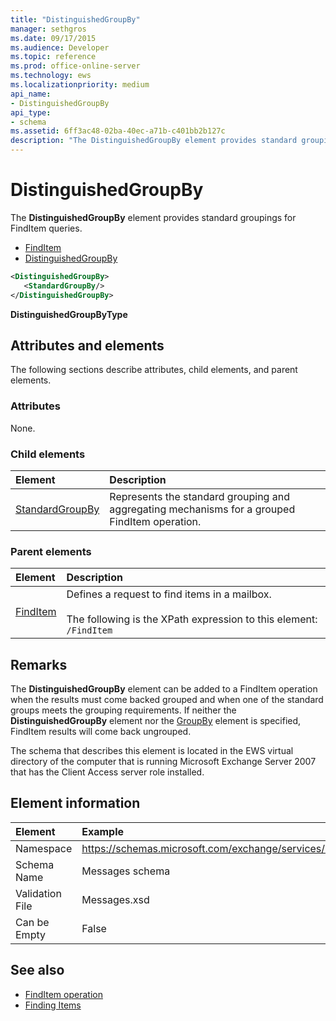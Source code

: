 ```yaml
---
title: "DistinguishedGroupBy"
manager: sethgros
ms.date: 09/17/2015
ms.audience: Developer
ms.topic: reference
ms.prod: office-online-server
ms.technology: ews
ms.localizationpriority: medium
api_name:
- DistinguishedGroupBy
api_type:
- schema
ms.assetid: 6ff3ac48-02ba-40ec-a71b-c401bb2b127c
description: "The DistinguishedGroupBy element provides standard groupings for FindItem queries."
---
```


# DistinguishedGroupBy

The **DistinguishedGroupBy** element provides standard groupings for FindItem queries. 
  
- [FindItem](finditem.md) 
- [DistinguishedGroupBy](distinguishedgroupby.md)
  
```xml
<DistinguishedGroupBy>
   <StandardGroupBy/>
</DistinguishedGroupBy>
```

 **DistinguishedGroupByType**
## Attributes and elements

The following sections describe attributes, child elements, and parent elements.
  
### Attributes

None.
  
### Child elements

|**Element**|**Description**|
|:-----|:-----|
|[StandardGroupBy](standardgroupby.md) <br/> |Represents the standard grouping and aggregating mechanisms for a grouped FindItem operation.  <br/> |
   
### Parent elements

|**Element**|**Description**|
|:-----|:-----|
|[FindItem](finditem.md) <br/> |Defines a request to find items in a mailbox.<br/><br/>The following is the XPath expression to this element:  `/FindItem` <br/> |
   
## Remarks

The **DistinguishedGroupBy** element can be added to a FindItem operation when the results must come backed grouped and when one of the standard groups meets the grouping requirements. If neither the **DistinguishedGroupBy** element nor the [GroupBy](groupby.md) element is specified, FindItem results will come back ungrouped. 
  
The schema that describes this element is located in the EWS virtual directory of the computer that is running Microsoft Exchange Server 2007 that has the Client Access server role installed.
  
## Element information

| Element | Example |
|:-----|:-----|
|Namespace  <br/> |https://schemas.microsoft.com/exchange/services/2006/messages  <br/> |
|Schema Name  <br/> |Messages schema  <br/> |
|Validation File  <br/> |Messages.xsd  <br/> |
|Can be Empty  <br/> |False  <br/> |
   
## See also

- [FindItem operation](finditem-operation.md)
- [Finding Items](https://msdn.microsoft.com/library/63af1f9c-464b-4fca-9ae3-3d60f24ca93c%28Office.15%29.aspx)

